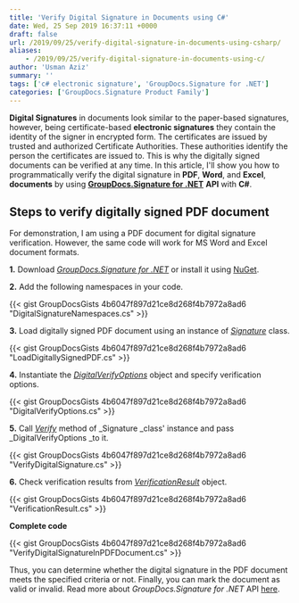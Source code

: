 ```yaml
---
title: 'Verify Digital Signature in Documents using C#'
date: Wed, 25 Sep 2019 16:37:11 +0000
draft: false
url: /2019/09/25/verify-digital-signature-in-documents-using-csharp/
aliases:
    - /2019/09/25/verify-digital-signature-in-documents-using-c/
author: 'Usman Aziz'
summary: ''
tags: ['c# electronic signature', 'GroupDocs.Signature for .NET']
categories: ['GroupDocs.Signature Product Family']
---
```


**Digital Signatures** in documents look similar to the paper-based signatures, however, being certificate-based **electronic signatures** they contain the identity of the signer in encrypted form. The certificates are issued by trusted and authorized Certificate Authorities. These authorities identify the person the certificates are issued to. This is why the digitally signed documents can be verified at any time. In this article, I'll show you how to programmatically verify the digital signature in **PDF**, **Word**, and **Excel**, **documents** by using [**GroupDocs.Signature for .NET**](https://products.groupdocs.com/signature/net) **API** with **C#**.

## Steps to verify digitally signed PDF document

For demonstration, I am using a PDF document for digital signature verification. However, the same code will work for MS Word and Excel document formats.

**1.** Download _[GroupDocs.Signature for .NET](https://downloads.groupdocs.com/signature/net)_ or install it using [NuGet](https://www.nuget.org/packages/GroupDocs.Signature/).

**2.** Add the following namespaces in your code.

{{< gist GroupDocsGists 4b6047f897d21ce8d268f4b7972a8ad6 "DigitalSignatureNamespaces.cs" >}}

**3.** Load digitally signed PDF document using an instance of [_Signature_](https://apireference.groupdocs.com/net/signature/groupdocs.signature/signature) class.

{{< gist GroupDocsGists 4b6047f897d21ce8d268f4b7972a8ad6 "LoadDigitallySignedPDF.cs" >}}

**4.** Instantiate the _[DigitalVerifyOptions](https://apireference.groupdocs.com/net/signature/groupdocs.signature.options/digitalverifyoptions)_ object and specify verification options.

{{< gist GroupDocsGists 4b6047f897d21ce8d268f4b7972a8ad6 "DigitalVerifyOptions.cs" >}}

**5.** Call _[Verify](https://apireference.groupdocs.com/net/signature/groupdocs.signature/signature/methods/verify)_ method of _Signature _class' instance and pass _DigitalVerifyOptions _to it. 

{{< gist GroupDocsGists 4b6047f897d21ce8d268f4b7972a8ad6 "VerifyDigitalSignature.cs" >}}

**6.** Check verification results from _[VerificationResult](https://apireference.groupdocs.com/net/signature/groupdocs.signature.domain/verificationresult)_ object.

{{< gist GroupDocsGists 4b6047f897d21ce8d268f4b7972a8ad6 "VerificationResult.cs" >}}

**Complete code**

{{< gist GroupDocsGists 4b6047f897d21ce8d268f4b7972a8ad6 "VerifyDigitalSignatureInPDFDocument.cs" >}}

Thus, you can determine whether the digital signature in the PDF document meets the specified criteria or not. Finally, you can mark the document as valid or invalid. Read more about _GroupDocs.Signature for .NET_ API [here](https://docs.groupdocs.com/display/signaturenet/Introducing+GroupDocs.Signature+for+.NET).





